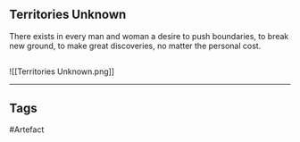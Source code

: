 ## Territories Unknown
There exists in every man and woman a desire to push boundaries, to break new ground, to make great discoveries, no matter the personal cost.
## 
![[Territories Unknown.png]]

---
## Tags
#Artefact
